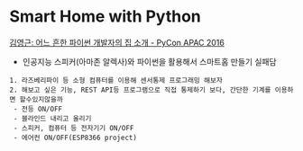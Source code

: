 # Smart Home with Python

[김영근: 어느 흔한 파이썬 개발자의 집 소개 - PyCon APAC 2016](https://youtube.be/CK9-LPeT1SM)

- 인공지능 스피커(아마존 알렉사)와 파이썬을 활용해서 스마트홈 만들기 실패담

  

```
1. 라즈베리파이 등 소형 컴퓨터를 이용해 센서통제 프로그래밍 해보자
2. 해보고 싶은 기능, REST API등 프로그램으로 직접 통제하기 보다, 간단한 기계를 이용하면 할수있지않을까
 - 전등 ON/OFF
 - 블라인드 내리고 올리기
 - 스피커, 컴퓨터 등 전자기기 ON/OFF
 - 에어컨 ON/OFF(ESP8366 project)
```